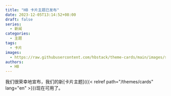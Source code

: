 ```yaml
---
title: "HB 卡片主题已发布"
date: 2023-12-05T13:14:52+08:00
draft: false
series:
  - 新闻
categories:
  - 主题
tags:
  - 卡片
images:
  - https://raw.githubusercontent.com/hbstack/theme-cards/main/images/screenshot.png?height=1920&width=1280
authors:
  - HB
---
```


我们很荣幸地宣布，我们的新[卡片主题]({{< relref path="/themes/cards" lang="en" >}})现在可用了。
